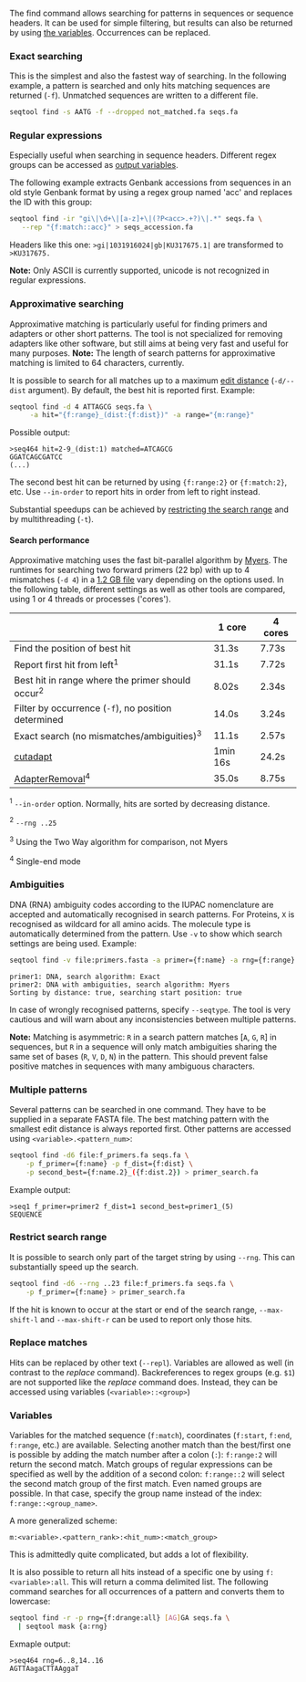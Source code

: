 The find command allows searching for patterns in sequences or sequence headers.
It can be used for simple filtering, but results can also be returned by
using [the variables](#variables). Occurrences can be replaced.


### Exact searching

This is the simplest and also the fastest way of searching.
In the following example, a pattern
is searched and only hits matching sequences are returned (`-f`).
Unmatched sequences are written to a different file.

```bash
seqtool find -s AATG -f --dropped not_matched.fa seqs.fa
```

### Regular expressions

Especially useful when searching in sequence headers. Different regex
groups can be accessed as [output variables](#variables).

The following example extracts Genbank accessions from sequences in an old style
Genbank format by using a regex group named 'acc' and replaces the ID with
this group:

```bash
seqtool find -ir "gi\|\d+\|[a-z]+\|(?P<acc>.+?)\|.*" seqs.fa \
   --rep "{f:match::acc}" > seqs_accession.fa
```

Headers like this one: `>gi|1031916024|gb|KU317675.1|` are transformed
to `>KU317675.`

**Note:** Only ASCII is currently supported, unicode is not recognized
in regular expressions.

### Approximative searching

Approximative matching is particularly useful for finding primers and
adapters or other short patterns. The tool is not specialized for removing
adapters like other software, but still aims at being very fast and
useful for many purposes. **Note:** The length of search patterns for
approximative matching is limited to 64 characters, currently.

It is possible to search for all matches up to a maximum
[edit distance](https://en.wikipedia.org/wiki/Edit_distance)
(`-d/--dist` argument). By default, the best hit is reported first.
Example:

```bash
seqtool find -d 4 ATTAGCG seqs.fa \
     -a hit="{f:range}_(dist:{f:dist})" -a range="{m:range}"
```

Possible output:

```
>seq464 hit=2-9_(dist:1) matched=ATCAGCG
GGATCAGCGATCC
(...)
```

The second best hit can be returned by using `{f:range:2}` or `{f:match:2}`, etc.
Use `--in-order` to report hits in order from left to right instead.

Substantial speedups can be achieved by [restricting the search range](#restrict_search_range)
and by multithreading (`-t`).


#### Search performance

Approximative matching uses the fast bit-parallel algorithm by
[Myers](https://doi.org/10.1145/316542.316550).
The runtimes for searching two forward primers (22 bp) with up to 4 mismatches (`-d 4`)
in a [1.2 GB file](https://github.com/markschl/seqtool#performance)
vary depending on the options used. In the following table, different settings
as well as other tools are compared, using 1 or 4 threads or processes ('cores').

|                                                         | 1 core      | 4 cores     |
|---------------------------------------------------------|-------------|-------------|
| Find the position of best hit                           | 31.3s       | 7.73s       |
| Report first hit from left<sup>1</sup>                  | 31.1s       | 7.72s       |
| Best hit in range where the primer should occur<sup>2</sup>| 8.02s    | 2.34s       |
| Filter by occurrence (`-f`), no position determined     | 14.0s       | 3.24s       |
| Exact search (no mismatches/ambiguities)<sup>3</sup>    | 11.1s       | 2.57s       |
| [cutadapt](https://github.com/marcelm/cutadapt)         | 1min 16s    | 24.2s       |
| [AdapterRemoval](https://github.com/MikkelSchubert/adapterremoval)<sup>4</sup> | 35.0s| 8.75s |

<sup>1</sup> `--in-order` option. Normally, hits are sorted by decreasing
distance.

<sup>2</sup> `--rng ..25`

<sup>3</sup> Using the Two Way algorithm for comparison, not Myers

<sup>4</sup> Single-end mode


### Ambiguities

DNA (RNA) ambiguity codes according to the IUPAC nomenclature are accepted and
automatically recognised in search patterns. For Proteins, `X` is recognised as
wildcard for all amino acids. The molecule type is automatically determined
from the pattern. Use `-v` to show which search settings are being used. Example:

```bash
seqtool find -v file:primers.fasta -a primer={f:name} -a rng={f:range} input.fasta > output.fasta
```

```
primer1: DNA, search algorithm: Exact
primer2: DNA with ambiguities, search algorithm: Myers
Sorting by distance: true, searching start position: true
```

In case of wrongly recognised patterns, specify `--seqtype`. The tool is
very cautious and will warn about any inconsistencies between multiple patterns.

**Note:** Matching is asymmetric: `R` in a search pattern matches [`A`, `G`, `R`]
in sequences, but `R` in a sequence will only match ambiguities sharing the same
set of bases (`R`, `V`, `D`, `N`) in the pattern. This should prevent false
positive matches in sequences with many ambiguous characters.


### Multiple patterns

Several patterns can be searched in one command. They have to be supplied
in a separate FASTA file. The best matching pattern with the smallest edit
distance is always reported first. Other patterns are accessed using
`<variable>.<pattern_num>`:

```bash
seqtool find -d6 file:f_primers.fa seqs.fa \
    -p f_primer={f:name} -p f_dist={f:dist} \
    -p second_best={f:name.2}_({f:dist.2}) > primer_search.fa
```

Example output:

```
>seq1 f_primer=primer2 f_dist=1 second_best=primer1_(5)
SEQUENCE
```


### Restrict search range

It is possible to search only part of the target string by using `--rng`.
This can substantially speed up the search.


```bash
seqtool find -d6 --rng ..23 file:f_primers.fa seqs.fa \
    -p f_primer={f:name} > primer_search.fa
```

If the hit is known to occur at the start or end of the
search range, `--max-shift-l` and `--max-shift-r` can be
used to report only those hits.

### Replace matches

Hits can be replaced by other text (`--repl`). Variables are allowed
as well (in contrast to the *replace* command). Backreferences to regex groups
(e.g. `$1`) are not supported like the _replace_
command does. Instead, they can be accessed using variables
(`<variable>::<group>`)

### Variables

Variables for the matched sequence (`f:match`), coordinates
(`f:start`, `f:end`, `f:range`, etc.) are available.
Selecting another match than the best/first one is possible by adding
the match number after a colon (`:`): `f:range:2` will return
the second match.
Match groups of regular expressions can be
specified as well by the addition of a second colon:
`f:range::2` will select the second match group of the first match.
Even named groups are possible. In that case, specify the group name
instead of the index: `f:range::<group_name>`.

A more generalized scheme:

`m:<variable>.<pattern_rank>:<hit_num>:<match_group>`

This is admittedly quite complicated, but adds a lot of flexibility.

It is also possible to return all hits instead of a specific one
by using `f:<variable>:all`. This will return a comma delimited list.
The following command searches for all occurrences of a pattern
and converts them to lowercase:

```bash
seqtool find -r -p rng={f:drange:all} [AG]GA seqs.fa \
  | seqtool mask {a:rng}
```

Exmaple output:

```
>seq464 rng=6..8,14..16
AGTTAagaCTTAAggaT
```
